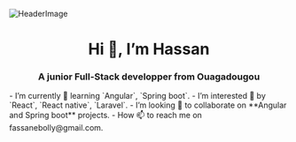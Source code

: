 ![HeaderImage](https://visme.co/blog/wp-content/uploads/2021/05/presentation-design-header.png)

<h1 align="center">Hi 👋, I’m Hassan</h1>
<h3 align="center">A junior Full-Stack developper from Ouagadougou</h3>
- I’m currently 🌱 learning `Angular`, `Spring boot`.
- I’m interested 👀 by `React`, `React native`, `Laravel`.
- I’m looking 💞️ to collaborate on **Angular and Spring boot** projects.
- How 📫 to reach me on fassanebolly@gmail.com.

<!---
fassane/fassane is a ✨ special ✨ repository because its `README.md` (this file) appears on your GitHub profile.
You can click the Preview link to take a look at your changes.
--->
